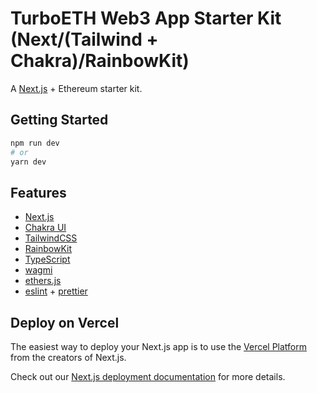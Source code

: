 # TurboETH Web3 App Starter Kit (Next/(Tailwind + Chakra)/RainbowKit)

A [Next.js](https://nextjs.org/) + Ethereum starter kit.

## Getting Started

```bash
npm run dev
# or
yarn dev
```

## Features

- [Next.js](https://nextjs.org/docs)
- [Chakra UI](https://chakra-ui.com/)
- [TailwindCSS](https://tailwindcss.com/)
- [RainbowKit](https://www.rainbowkit.com/)
- [TypeScript](https://www.typescriptlang.org/)
- [wagmi](https://wagmi.sh/)
- [ethers.js](https://docs.ethers.org/)
- [eslint](https://eslint.org/) + [prettier](https://prettier.io/)

## Deploy on Vercel

The easiest way to deploy your Next.js app is to use the [Vercel Platform](https://vercel.com/new?utm_medium=nexth&filter=next.js&utm_source=nexth&utm_campaign=nexth-readme) from the creators of Next.js.

Check out our [Next.js deployment documentation](https://nextjs.org/docs/deployment) for more details.
